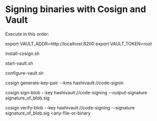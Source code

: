 # Signing binaries with Cosign and Vault

Execute in this order:

export VAULT_ADDR=http://localhost:8200
export VAULT_TOKEN=root

install-cosign.sh

start-vault.sh

configure-vault.sh

cosign generate-key-pair --kms hashivault://code-signin

cosign sign-blob --key hashivault://code-signing --output-signature signature_of_blob.sig <any-file-or-binary>

cosign verify-blob --key hashivault://code-signing --signature signature_of_blob.sig <any-file-or-binary
